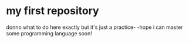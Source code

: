 # my first repository
donno what to do here exactly but it's just a practice-
-hope i can master some programming language soon!
